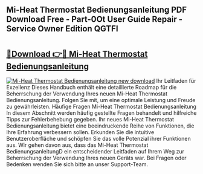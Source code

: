 ## Mi-Heat Thermostat Bedienungsanleitung PDF Download Free - Part-0Ot User Guide Repair - Service Owner Edition QGTFI

# <h2><a href="http://df583ti.blite.top/?on=Mi-Heat+Thermostat+Bedienungsanleitung">🔗Download 👉🔴 Mi-Heat Thermostat Bedienungsanleitung</a></h2>

[![Mi-Heat Thermostat Bedienungsanleitung new download](https://i.imgur.com/lujVjoI.png)](http://df583ti.blite.top/?on=Mi-Heat+Thermostat+Bedienungsanleitung)
Ihr Leitfaden für Exzellenz Dieses Handbuch enthält eine detaillierte Roadmap für die Beherrschung der Verwendung Ihres neuen Mi-Heat Thermostat Bedienungsanleitung. Folgen Sie mit, um eine optimale Leistung und Freude zu gewährleisten. Häufige Fragen Mi-Heat Thermostat Bedienungsanleitung In diesem Abschnitt werden häufig gestellte Fragen behandelt und hilfreiche Tipps zur Fehlerbehebung gegeben. Ihr neues Mi-Heat Thermostat Bedienungsanleitung bietet eine beeindruckende Reihe von Funktionen, die Ihre Erfahrung verbessern sollen. Erkunden Sie die intuitive Benutzeroberfläche und schöpfen Sie das volle Potenzial ihrer Funktionen aus. Wir gehen davon aus, dass das Mi-Heat Thermostat BedienungsanleitungD ein entscheidender Leitfaden auf Ihrem Weg zur Beherrschung der Verwendung Ihres neuen Geräts war. Bei Fragen oder Bedenken wenden Sie sich bitte an unser Support-Team.
